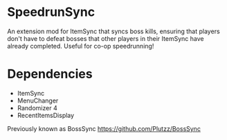 # SpeedrunSync

An extension mod for ItemSync that syncs boss kills, ensuring that players don't have to defeat bosses that other players in their ItemSync have already completed. Useful for co-op speedrunning!

# Dependencies
- ItemSync
- MenuChanger
- Randomizer 4
- RecentItemsDisplay

Previously known as BossSync https://github.com/Plutzz/BossSync
